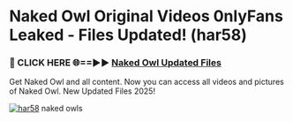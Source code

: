 # Naked Owl Original Videos 0nlyFans Leaked - Files Updated! (har58)

<h3>🔴 CLICK HERE 🌐==►► <a href="https://tinyurl.com/yckcrads" rel="nofollow">Naked Owl Updated Files</a></h3>

Get Naked Owl and all content. Now you can access all videos and pictures of Naked Owl. New Updated Files 2025!

[![har58](https://i.imgur.com/hpKpOFt.gif)](https://tinyurl.com/yckcrads)
naked owls
